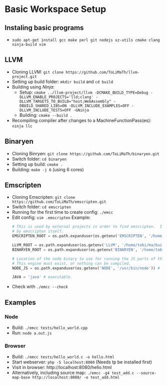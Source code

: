 # Basic Workspace Setup

## Instaling basic programs

* `sudo apt-get install gcc make perl git nodejs xz-utils cmake clang ninja-build vim`

## LLVM

* Cloning LLVM: `git clone https://github.com/ToLiMaTh/llvm-project.git`
* Setting up build folder: `mkdir build` and `cd build`
* Building using *Ninja*:
  * Setup: `cmake ../llvm-project/llvm -DCMAKE_BUILD_TYPE=Debug -DLLVM_ENABLE_PROJECTS='lld;clang' -DLLVM_TARGETS_TO_BUILD="host;WebAssembly" -DBUILD_SHARED_LIBS=ON -DLLVM_INCLUDE_EXAMPLES=OFF -DLLVM_INCLUDE_TESTS=OFF -GNinja`
  * Building: `cmake --build .`
* Recompiling compiler after changes to a MachineFunctionPass(es): `ninja llc`

## Binaryen

* Cloning Binryen: `git clone https://github.com/ToLiMaTh/binaryen.git`
* Switch folder: `cd binaryen`
* Setting up build: `cmake .`
* Building: `make -j 6` (using 6 cores)

## Emscripten

* Cloning Emscripten: `git clone https://github.com/ToLiMaTh/emscripten.git`
* Switch folder: `cd emscripten`
* Running for the first time to create config: `./emcc`
* Edit config: `vim .emscripten` Example:
    ```python
    # This is used by external projects in order to find emscripten.  It is not used
    # by emscripten itself.
    EMSCRIPTEN_ROOT = os.path.expanduser(os.getenv('EMSCRIPTEN', '/home/tobi/ma/emscripten')) # directory

    LLVM_ROOT = os.path.expanduser(os.getenv('LLVM', '/home/tobi/ma/build/bin')) # directory
    BINARYEN_ROOT = os.path.expanduser(os.getenv('BINARYEN', '/home/tobi/ma/binaryen')) # directory

    # Location of the node binary to use for running the JS parts of the compiler.
    # This engine must exist, or nothing can be compiled.
    NODE_JS = os.path.expanduser(os.getenv('NODE', '/usr/bin/node')) # executable

    JAVA = 'java' # executable
    ```
* Check with `./emcc --check`

## Examples

### Node

* Build: `./emcc tests/hello_world.cpp`
* Run: `node a.out.js`

### Browser

* Build: `./emcc tests/hello_world.c -o hello.html`
* Start webserver: `php -S localhost:8080` (Needs tp be installed first)
* Visit in browser: http://localhost:8080/hello.html
* Alternatively, including source map: `./emcc -g4 test_add.c --source-map-base http://localhost:8080/ -o test_add.html`